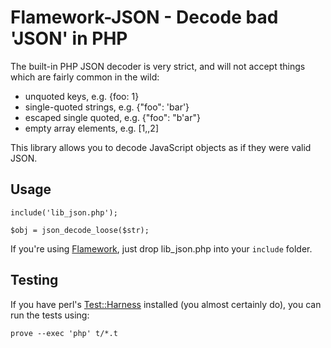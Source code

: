 # Flamework-JSON - Decode bad 'JSON' in PHP

The built-in PHP JSON decoder is very strict, and will not accept things which are fairly common in the wild:

* unquoted keys, e.g. {foo: 1}
* single-quoted strings, e.g. {"foo": 'bar'}
* escaped single quoted, e.g. {"foo": "b\'ar"}
* empty array elements, e.g. [1,,2]

This library allows you to decode JavaScript objects as if they were valid JSON.


## Usage

    include('lib_json.php');

    $obj = json_decode_loose($str);

If you're using <a href="https://github.com/exflickr/flamework">Flamework</a>, just drop lib_json.php into your <code>include</code> folder.

## Testing

If you have perl's <a href="http://search.cpan.org/dist/Test-Harness/">Test::Harness</a> installed (you almost certainly do), you can 
run the tests using:

    prove --exec 'php' t/*.t
